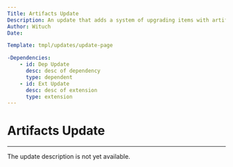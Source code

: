 ```yaml
---
Title: Artifacts Update
Description: An update that adds a system of upgrading items with artifacts to the game
Author: Wituch
Date:

Template: tmpl/updates/update-page

-Dependencies:
    - id: Dep Update
      desc: desc of dependency
      type: dependent
    - id: Ext Update
      desc: desc of extension
      type: extension
---
```


# Artifacts Update
-----

The update description is not yet available.
